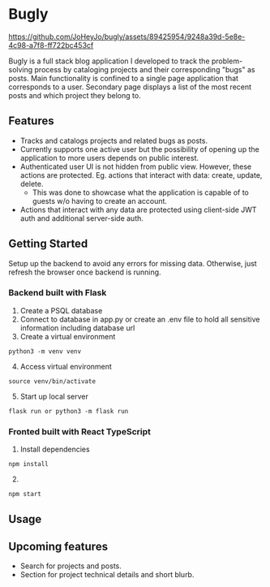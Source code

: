 # Bugly

https://github.com/JoHeyJo/bugly/assets/89425954/9248a39d-5e8e-4c98-a7f8-ff722bc453cf

Bugly is a full stack blog application I developed to track the problem-solving process by cataloging projects and their corresponding "bugs" as posts. Main functionality is confined to a single page application that corresponds to a user. Secondary page displays a list of the most recent posts and which project they belong to.

## Features

- Tracks and catalogs projects and related bugs as posts.
- Currently supports one active user but the possibility of opening up the application to more users depends on public interest.
- Authenticated user UI is not hidden from public view. However, these actions are protected. Eg. actions that interact with data: create, update, delete.
  - This was done to showcase what the application is capable of to guests w/o having to create an account. 
- Actions that interact with any data are protected using client-side JWT auth and additional server-side auth.

## Getting Started
Setup up the backend to avoid any errors for missing data. Otherwise, just refresh the browser once backend is running. 
### Backend built with Flask
1. Create a PSQL database
2. Connect to database in app.py or create an .env file to hold all sensitive information including database url
3. Create a virtual environment 
```
python3 -m venv venv
```
4. Access virtual environment
```
source venv/bin/activate
```
5. Start up local server 
```
flask run or python3 -m flask run
```
### Fronted built with React TypeScript
1. Install dependencies 
```
npm install
```
2. 
```
npm start
```

## Usage


## Upcoming features

- Search for projects and posts.
- Section for project technical details and short blurb.




